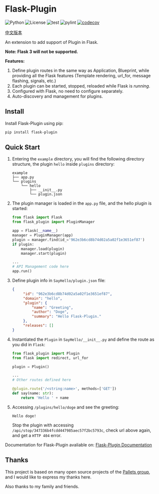 # Flask-Plugin

![Python](https://img.shields.io/badge/Python-3.7%2B-blue) ![License](https://img.shields.io/github/license/guiqiqi/flask-plugin) ![test](https://github.com/guiqiqi/flask-plugin/actions/workflows/unittest.yml/badge.svg) ![pylint](https://github.com/guiqiqi/flask-plugin/actions/workflows/pylint.yml/badge.svg) [![codecov](https://codecov.io/gh/guiqiqi/flask-plugin/branch/main/graph/badge.svg?token=DE329H13JM)](https://codecov.io/gh/guiqiqi/flask-plugin)


[中文版本](https://github.com/guiqiqi/flask-plugin/blob/main/readme-zh.md)

An extension to add support of Plugin in Flask.

**Note: Flask 3 will not be supported.**

**Features:**

1. Define plugin routes in the same way as Application, Blueprint, while providing all the Flask features (Template rendering, url_for, message flashing, signals, etc.)
2. Each plugin can be started, stopped, reloaded while Flask is *running*.
3. Configured with Flask, no need to configure separately.
4. Auto-discovery and management for plugins.

## Install

Install Flask-Plugin using pip:

```bash
pip install flask-plugin
```

## Quick Start

1. Entering the `example` directory, you will find the following directory structure, the plugin `hello` inside  `plugins` directory:

   ```
   example
   ├── app.py
   └── plugins
       └── hello
           ├── __init__.py
           └── plugin.json
   ```

2. The plugin manager is loaded in the `app.py` file, and the hello plugin is started:

   ```python
   from flask import Flask
   from flask_plugin import PluginManager
   
   app = Flask(__name__)
   manager = PluginManager(app)
   plugin = manager.find(id_='962e3b6cd8b74d02a5a02f1e3651ef87')
   if plugin:
       manager.load(plugin)
       manager.start(plugin)
   
   ...
   # API Management code here
   app.run()
   ```

3. Define plugin info in `SayHello/plugin.json` file:

   ```json
   {
        "id": "962e3b6cd8b74d02a5a02f1e3651ef87",
        "domain": "hello",
        "plugin": {
            "name": "Greeting",
            "author": "Doge",
            "summary": "Hello Flask-Plugin."
        },
        "releases": []
   }
   ```
   
3. Instantiated the `Plugin` in `SayHello/__init__.py` and define the route as you did in `Flask`:

   ```python
   from flask_plugin import Plugin
   from flask import redirect, url_for
   
   plugin = Plugin()
   
   ...
   # Other routes defined here
   
   @plugin.route('/<string:name>', methods=['GET'])
   def say(name: str):
       return 'Hello ' + name
   ```
   
4. Accessing `/plugins/hello/doge` and see the greeting:

   ```
   Hello doge!
   ```

   Stop the plugin with accessing `/api/stop/347336b4fcdd447985aec57f2bc5793c`, check url above again, and get a `HTTP 404` error.

Documentation for Flask-Plugin avaliable on: [Flask-Plugin Documentation](https://docs.flask-plugin.org)

## Thanks

This project is based on many open source projects of the [Pallets group](https://palletsprojects.com/), and I would like to express my thanks here.

Also thanks to my family and friends.